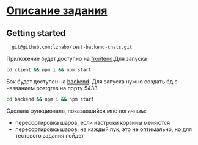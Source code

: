 # [Описание задания](DESCRIPTION.md)

## Getting started

```sh
  git@github.com:lzhabo/test-backend-chats.git
```

Приложение будет доступно на [frontend](http://localhost:3000).Для запуска 

```sh
cd client && npm i && npm start
```

Бэк будет доступен на [backend](http://localhost:5000). Для запуска нужно создать бд с названием postgres  на порту 5433 

```sh
cd backend && npm i && npm start
```

Сделала функционала, показавшийся мне логичным:
  - пересортировка шаров, если настроки корзины меняются
  - пересортировка шаров, на каждый пук, это не оптимально, но для тестового задания пойдет
